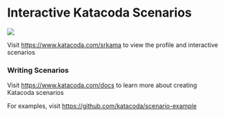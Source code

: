 # Interactive Katacoda Scenarios

[![](http://shields.katacoda.com/katacoda/srkama/count.svg)](https://www.katacoda.com/srkama "Get your profile on Katacoda.com")

Visit https://www.katacoda.com/srkama to view the profile and interactive scenarios

### Writing Scenarios
Visit https://www.katacoda.com/docs to learn more about creating Katacoda scenarios

For examples, visit https://github.com/katacoda/scenario-example
